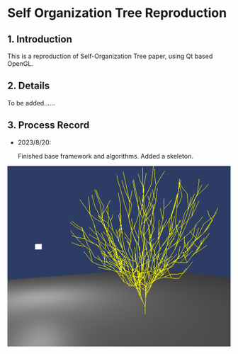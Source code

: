 # Self Organization Tree Reproduction

## 1. Introduction

This is a reproduction of Self-Organization Tree paper, using Qt based OpenGL.



## 2. Details

To be added......



## 3. Process Record

* 2023/8/20:

  Finished base framework and algorithms. Added a skeleton.

![Tree Skeleton](./Figure/res_skeletonTree_20230820.png)

